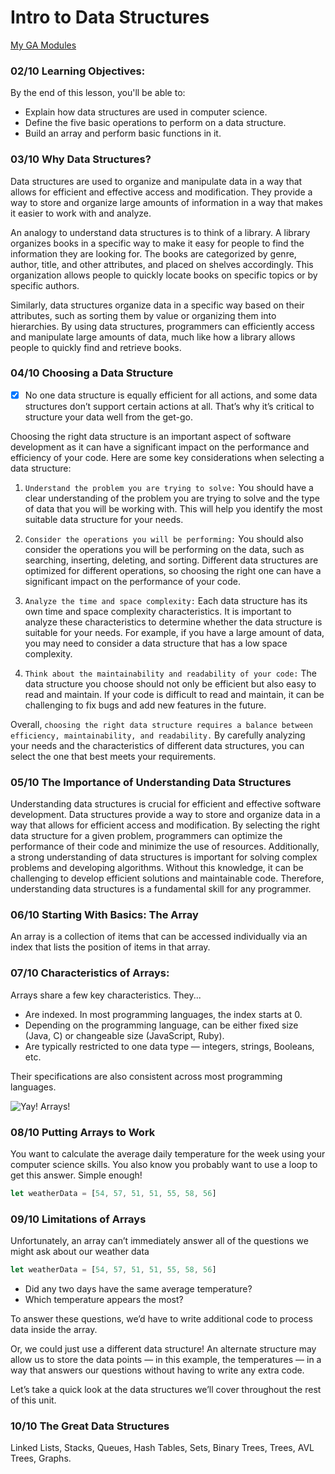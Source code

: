# Intro to Data Structures

[My GA Modules](https://my.generalassemb.ly/)

### 02/10 Learning Objectives: 

By the end of this lesson, you'll be able to:

- Explain how data structures are used in computer science.
- Define the five basic operations to perform on a data structure.
- Build an array and perform basic functions in it.

### 03/10 Why Data Structures?

Data structures are used to organize and manipulate data in a way that allows for efficient and effective access and modification. They provide a way to store and organize large amounts of information in a way that makes it easier to work with and analyze.

An analogy to understand data structures is to think of a library. A library organizes books in a specific way to make it easy for people to find the information they are looking for. The books are categorized by genre, author, title, and other attributes, and placed on shelves accordingly. This organization allows people to quickly locate books on specific topics or by specific authors.

Similarly, data structures organize data in a specific way based on their attributes, such as sorting them by value or organizing them into hierarchies. By using data structures, programmers can efficiently access and manipulate large amounts of data, much like how a library allows people to quickly find and retrieve books.

### 04/10 Choosing a Data Structure

- [x] No one data structure is equally efficient for all actions, and some data structures don’t support certain actions at all. That’s why it’s critical to structure your data well from the get-go.

Choosing the right data structure is an important aspect of software development as it can have a significant impact on the performance and efficiency of your code. Here are some key considerations when selecting a data structure:

1. `Understand the problem you are trying to solve:` You should have a clear understanding of the problem you are trying to solve and the type of data that you will be working with. This will help you identify the most suitable data structure for your needs.

2. `Consider the operations you will be performing:` You should also consider the operations you will be performing on the data, such as searching, inserting, deleting, and sorting. Different data structures are optimized for different operations, so choosing the right one can have a significant impact on the performance of your code.

3. `Analyze the time and space complexity:` Each data structure has its own time and space complexity characteristics. It is important to analyze these characteristics to determine whether the data structure is suitable for your needs. For example, if you have a large amount of data, you may need to consider a data structure that has a low space complexity.

4. `Think about the maintainability and readability of your code:` The data structure you choose should not only be efficient but also easy to read and maintain. If your code is difficult to read and maintain, it can be challenging to fix bugs and add new features in the future.

Overall, `choosing the right data structure requires a balance between efficiency, maintainability, and readability.` By carefully analyzing your needs and the characteristics of different data structures, you can select the one that best meets your requirements.

### 05/10 The Importance of Understanding Data Structures

Understanding data structures is crucial for efficient and effective software development. Data structures provide a way to store and organize data in a way that allows for efficient access and modification. By selecting the right data structure for a given problem, programmers can optimize the performance of their code and minimize the use of resources. Additionally, a strong understanding of data structures is important for solving complex problems and developing algorithms. Without this knowledge, it can be challenging to develop efficient solutions and maintainable code. Therefore, understanding data structures is a fundamental skill for any programmer.

### 06/10 Starting With Basics: The Array

An array is a collection of items that can be accessed individually via an index that lists the position of items in that array.

### 07/10 Characteristics of Arrays:

Arrays share a few key characteristics. They...

- Are indexed. In most programming languages, the index starts at 0.
- Depending on the programming language, can be either fixed size (Java, C) or changeable size (JavaScript, Ruby).
- Are typically restricted to one data type — integers, strings, Booleans, etc.

Their specifications are also consistent across most programming languages.

![Yay! Arrays!](https://i.imgur.com/Q11HPhr.png)

### 08/10 Putting Arrays to Work

You want to calculate the average daily temperature for the week using your computer science skills. You also know you probably want to use a loop to get this answer. Simple enough!

```js
let weatherData = [54, 57, 51, 51, 55, 58, 56]
```

### 09/10 Limitations of Arrays

Unfortunately, an array can’t immediately answer all of the questions we might ask about our weather data

```js
let weatherData = [54, 57, 51, 51, 55, 58, 56]
```

- Did any two days have the same average temperature?
- Which temperature appears the most?

To answer these questions, we’d have to write additional code to process data inside the array.

Or, we could just use a different data structure! An alternate structure may allow us to store the data points — in this example, the temperatures — in a way that answers our questions without having to write any extra code.

Let’s take a quick look at the data structures we’ll cover throughout the rest of this unit.

### 10/10 The Great Data Structures

Linked Lists, Stacks, Queues, Hash Tables, Sets, Binary Trees, Trees, AVL Trees, Graphs.


